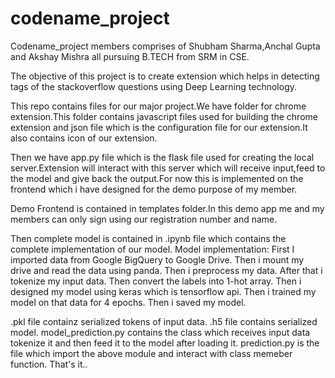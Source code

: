 # codename_project
Codename_project members comprises of Shubham Sharma,Anchal Gupta and Akshay Mishra all pursuing B.TECH from SRM in CSE.

The objective of this project is to create extension which helps in detecting tags of the stackoverflow questions using Deep Learning technology.

This repo contains files for our  major project.We have folder for chrome extension.This folder contains javascript files used 
for building the chrome extension and json file which is the configuration file for our extension.It also contains icon of our extension.

Then we have app.py file which is the flask file used for creating the local server.Extension will interact with this server which will receive input,feed to the model and give back the output.For now this is implemented on the frontend which i have designed for the demo purpose of my member.

Demo Frontend is contained in templates folder.In this demo app me and my members can only sign using our registration number and name.

Then complete model is contained in .ipynb file which contains the complete implementation of our model.
Model implementation:
    First I imported data from Google BigQuery to Google Drive.
    Then i mount my drive and read the data using panda.
    Then i preprocess my data.
    After that i tokenize my input data.
    Then convert the labels into 1-hot array.
    Then i designed my model using keras which is tensorflow api.
    Then i trained my model on that data for 4 epochs.
    Then i saved my model.

.pkl file containz serialized tokens of input data.
.h5 file contains serialized model.
model_prediction.py contains the class which receives input data tokenize it and then feed it to the model after loading it.
prediction.py is the file which import the above module and interact with class memeber function.
That's it..


    

